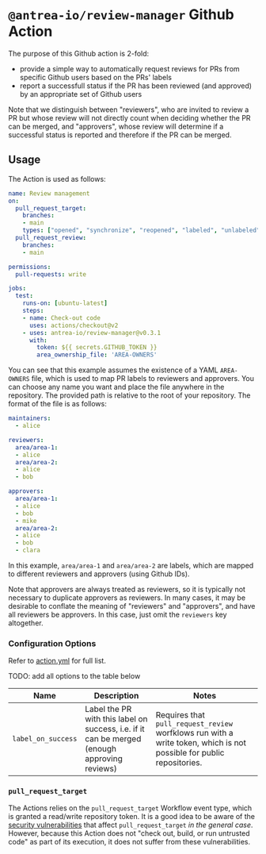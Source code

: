 # `@antrea-io/review-manager` Github Action

The purpose of this Github action is 2-fold:
- provide a simple way to automatically request reviews for PRs from specific
  Github users based on the PRs' labels
- report a successfull status if the PR has been reviewed (and approved) by an
  appropriate set of Github users

Note that we distinguish between "reviewers", who are invited to review a PR but
whose review will not directly count when deciding whether the PR can be merged,
and "approvers", whose review will determine if a successful status is reported
and therefore if the PR can be merged.

## Usage

The Action is used as follows:

```yaml
name: Review management
on:
  pull_request_target:
    branches:
    - main
    types: ["opened", "synchronize", "reopened", "labeled", "unlabeled", "ready_for_review", "review_request_removed"]
  pull_request_review:
    branches:
    - main

permissions:
  pull-requests: write

jobs:
  test:
    runs-on: [ubuntu-latest]
    steps:
    - name: Check-out code
      uses: actions/checkout@v2
    - uses: antrea-io/review-manager@v0.3.1
      with:
        token: ${{ secrets.GITHUB_TOKEN }}
        area_ownership_file: 'AREA-OWNERS'
```

You can see that this example assumes the existence of a YAML `AREA-OWNERS`
file, which is used to map PR labels to reviewers and approvers. You can choose
any name you want and place the file anywhere in the repository. The provided
path is relative to the root of your repository. The format of the file is as
follows:

```yaml
maintainers:
  - alice

reviewers:
  area/area-1:
  - alice
  area/area-2:
  - alice
  - bob

approvers:
  area/area-1:
  - alice
  - bob
  - mike
  area/area-2:
  - alice
  - bob
  - clara
```

In this example, `area/area-1` and `area/area-2` are labels, which are mapped to
different reviewers and approvers (using Github IDs).

Note that approvers are always treated as reviewers, so it is typically not
necessary to duplicate approvers as reviewers. In many cases, it may be
desirable to conflate the meaning of "reviewers" and "approvers", and have all
reviewers be approvers. In this case, just omit the `reviewers` key altogether.

### Configuration Options

Refer to [action.yml](action.yml) for full list.

TODO: add all options to the table below

| Name | Description | Notes |
| ---- | ----------- | ----- |
| `label_on_success` | Label the PR with this label on success, i.e. if it can be merged (enough approving reviews) | Requires that `pull_request_review` worfklows run with a write token, which is not possible for public repositories. |

### `pull_request_target`

The Actions relies on the `pull_request_target` Workflow event type, which is
granted a read/write repository token. It is a good idea to be aware of the
[security vulnerabilities](https://docs.github.com/en/actions/reference/events-that-trigger-workflows#pull_request_target)
that affect `pull_request_target` *in the general case*. However, because this
Action does not "check out, build, or run untrusted code" as part of its
execution, it does not suffer from these vulnerabilities.
